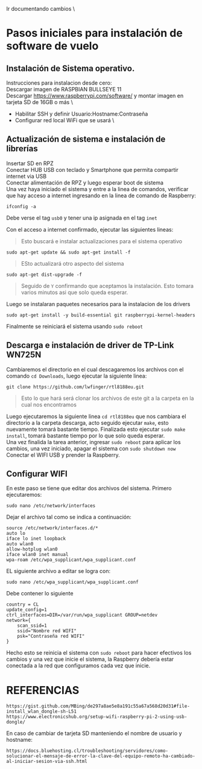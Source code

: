 Ir documentando cambios <n> \
# Pasos iniciales para instalación de software de vuelo
## Instalación de Sistema operativo.

Instrucciones para instalacion desde cero: <n> \
Descargar imagen de RASPBIAN BULLSEYE 11 <n> \
Descargar https://www.raspberrypi.com/software/ y montar imagen en tarjeta SD de 16GB o más <n> \
- Habilitar SSH y definir Usuario:Hostname:Contraseña <n> 
- Configurar red local WiFi que se usará <n> \
	
## Actualización de sistema e instalación de librerías
	
Insertar SD en RPZ <n>\
Conectar HUB USB con teclado y Smartphone que permita compartir internet via USB <n>\
Conectar alimentación de RPZ y luego esperar boot de sistema <n>\
Una vez haya iniciado el sistema y entre a la linea de comandos, verificar que hay acceso a internet ingresando en la linea de comando de Raspberry:
	
	ifconfig -a

Debe verse el tag ```usb0``` y tener una ip asignada en el tag ```inet```  

Con el acceso a internet confirmado, ejecutar las siguientes lineas:
>Esto buscará e instalar actualizaciones para el sistema operativo
	
	sudo apt-get update && sudo apt-get install -f
	
> ESto actualizará otro aspecto del sistema
	
	sudo apt-get dist-upgrade -f
>Seguido de ```Y``` confirmando que aceptamos la instalación. Esto tomara varios minutos asi que solo queda esperar.
	
Luego se instalaran paquetes necesarios para la instalacion de los drivers
	
	sudo apt-get install -y build-essential git raspberrypi-kernel-headers

Finalmente se reiniciará el sistema usando ```sudo reboot```

	
## Descarga e instalación de driver de TP-Link WN725N  
Cambiaremos el directorio en el cual descagaremos los archivos con el comando ```cd Downloads```, luego ejecutar la siguiente linea:
	
	git clone https://github.com/lwfinger/rtl8188eu.git
	
>Esto lo que hará será clonar los archivos de este git a la carpeta en la cual nos encontramos
	
Luego ejecutaremos la siguiente linea ```cd rtl8188eu``` que nos cambiara el directorio a la carpeta descarga, acto seguido ejecutar ```make```, esto nuevamente tomará bastante tiempo. Finalizada esto ejecutar ```sudo make install```, tomará bastante tiempo por lo que solo queda esperar.  
Una vez finalida la tarea anterior, ingresar ```sudo reboot``` para aplicar los cambios, una vez iniciado, apagar el sistema con ```sudo shutdown now```
Conectar el WIFI USB y prender la Raspberry.

## Configurar WIFI
En este paso se tiene que editar dos archivos del sistema. Primero ejecutaremos:
		
	sudo nano /etc/network/interfaces
	
Dejar el archivo tal como se indica a continuación:
	
	source /etc/network/interfaces.d/*
	auto lo
	iface lo inet loopback
	auto wlan0
	allow-hotplug wlan0
	iface wlan0 inet manual
	wpa-roam /etc/wpa_supplicant/wpa_supplicant.conf
	
EL siguiente archivo a editar se logra con:
	
	sudo nano /etc/wpa_supplicant/wpa_supplicant.conf
	
Debe contener lo siguiente
	
	country = CL
	update_config=1
	ctrl_interfaces=DIR=/var/run/wpa_supplicant GROUP=netdev
	network={
		scan_ssid=1
		ssid="Nombre red WIFI"
		psk="Contraseña red WIFI"
	}
Hecho esto se reinicia el sistema con ```sudo reboot``` para hacer efectivos los cambios y una vez que inicie el sistema, la Raspberry debería estar conectada a la red que configuramos cada vez que inicie.
	
	
# REFERENCIAS
	https://gist.github.com/MBing/de297a8ae5e8a191c55a67a568d20d31#file-install_wlan_dongle-sh-L51
	https://www.electronicshub.org/setup-wifi-raspberry-pi-2-using-usb-dongle/
	
En caso de cambiar de tarjeta SD manteniendo el nombre de usuario y hostname:
	
	https://docs.bluehosting.cl/troubleshooting/servidores/como-solucionar-el-mensaje-de-error-la-clave-del-equipo-remoto-ha-cambiado-al-iniciar-sesion-via-ssh.html
	

